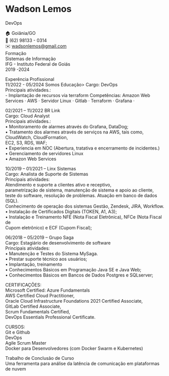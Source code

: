 
  
<h1>Wadson Lemos</h1>
DevOps</p>
<p class="has-line-data" data-line-start="4" data-line-end="11">🏠 Goiânia/GO<br>
📱 (62) 98133 - 0314<br>
✉️ <a href="mailto:wadsonlemos@gmail.com">wadsonlemos@gmail.com</a><br>
Formação<br>
Sistemas de Informação<br>
IFG - Instituto Federal de Goiás<br>
2019 -2024</p>
<p class="has-line-data" data-line-start="12" data-line-end="22">Experência Profissional<br>
11/2022 - 05/2024  Somos Educação>
Cargo: DevOps <br>
Principais atividades.:<br>
- Implantação de recursos via terraform
Competências: Amazon Web Services  · AWS · Servidor Linux · Gitlab  · Terraform · Grafana ·
  
  
  
  
02/2021 –  11/2022 BR Link<br>
Cargo: Cloud Analyst<br>
Principais atividades.:<br>
• Monitoramento de alarmes através do Grafana, DataDog;<br>
• Tratamento dos alarmes através de serviços na AWS, tais como, CloudWatch, CloudFormation,<br>
EC2, S3, RDS, WAF;<br>
• Experiencia em NOC (Abertura, tratativa e encerramento de incidentes.)<br>
• Gerenciamento de servidores Linux<br>
• Amazon Web Services</p>
<p class="has-line-data" data-line-start="23" data-line-end="32">10/2019 – 01/2021 – Linx Sistemas<br>
Cargo: Analista de Suporte de Sistemas<br>
Principais atividades:<br>
Atendimento e suporte a clientes ativo e receptivo,<br>
parametrização de sistema, manutenção de sistema e apoio ao cliente, teste do software, resolução de problemas. Atuação em banco de dados (SQL).<br>
Conhecimento de operação dos sistemas Gestão, Zendesk, JIRA, Workflow.<br>
• Instalação de Certificados Digitais (TOKEN, A1, A3);<br>
• Instalação e Treinamento NFE (Nota Fiscal Eletrônica), NFCe (Nota Fiscal de<br>
Cupom eletrônico) e ECF (Cupom Fiscal);</p>
<p class="has-line-data" data-line-start="33" data-line-end="41">06/2018 – 05/2019 – Grupo Saga<br>
Cargo: Estagiário de desenvolvimento de software<br>
Principais atividades:<br>
• Manutenção e Testes do Sistema MySaga.<br>
• Prestar suporte técnico aos usuários;<br>
• Implantação, treinamento<br>
• Conhecimentos Básicos em Programação Java SE e Java Web;<br>
• Conhecimentos Básicos em Bancos de Dados Postgres e SQLserver;</p>
<p class="has-line-data" data-line-start="43" data-line-end="50">CERTIFICAÇÕES:<br>
Microsoft Certified: Azure Fundamentals<br>
AWS Certified Cloud Practitioner,<br>
Oracle Cloud Infrastructure Foundations 2021 Certified Associate,<br>
GitLab Certified Associate,<br>
Scrum Fundamentals Certified,<br>
DevOps Essentials Professional Certificate.</p>
<p class="has-line-data" data-line-start="51" data-line-end="56">CURSOS:<br>
Git e Github<br>
DevOps<br>
Agile Scrum Master<br>
Docker para Desenvolvedores (com Docker Swarm e Kubernetes)</p>
<p class="has-line-data" data-line-start="58" data-line-end="60">Trabalho de Conclusão de Curso<br>
Uma ferramenta para análise da latência de comunicação em plataformas de nuvem</p>
